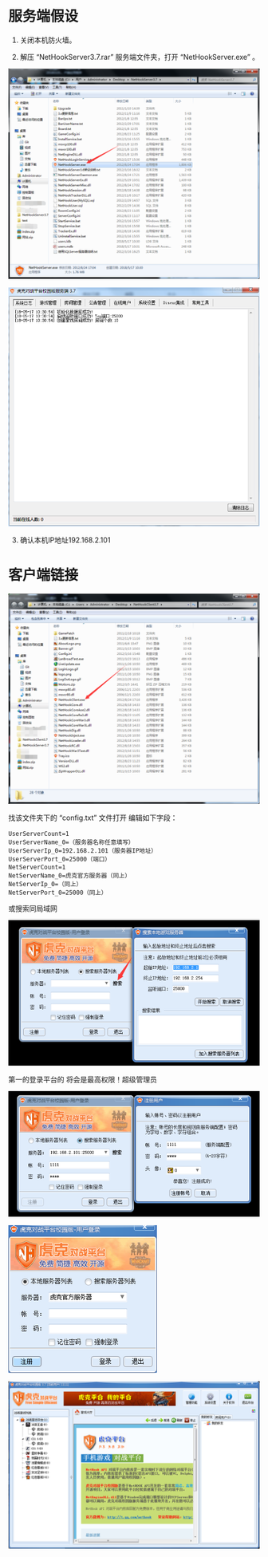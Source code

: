 # 服务端假设

1. 关闭本机防火墙。

2. 解压 “NetHookServer3.7.rar” 服务端文件夹，打开 “NetHookServer.exe” 。

![file](./_static/img/file.png )

![NetHookServer](./_static/img/server-0.png )

3. 确认本机IP地址192.168.2.101

# 客户端链接

![NetHookClient](./_static/img/Client.png )

找该文件夹下的 “config.txt” 文件打开
编辑如下字段：

```
UserServerCount=1
UserServerName_0=（服务器名称任意填写）
UserServerIp_0=192.168.2.101（服务器IP地址）
UserServerPort_0=25000（端口）
NetServerCount=1
NetServerName_0=虎克官方服务器（同上）
NetServerIp_0=（同上）
NetServerPort_0=25000（同上）
```

或搜索同局域网

![Client-1](./_static/img/Client-1.png )

第一的登录平台的 将会是最高权限！超级管理员

![Client-2](./_static/img/Client-2.png )

![Client-0](./_static/img/Client-0.png )

![Client-3](./_static/img/Client-3.png )